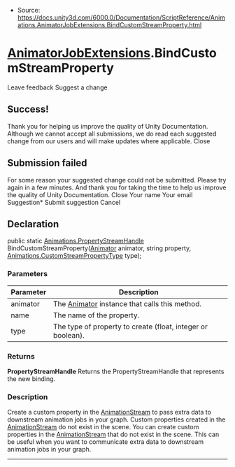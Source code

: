 * Source: https://docs.unity3d.com/6000.0/Documentation/ScriptReference/Animations.AnimatorJobExtensions.BindCustomStreamProperty.html

#  [AnimatorJobExtensions](https://docs.unity3d.com/6000.0/Documentation/ScriptReference/Animations.AnimatorJobExtensions.html).BindCustomStreamProperty
Leave feedback
Suggest a change
## Success!
Thank you for helping us improve the quality of Unity Documentation. Although we cannot accept all submissions, we do read each suggested change from our users and will make updates where applicable.
Close
## Submission failed
For some reason your suggested change could not be submitted. Please <a>try again</a> in a few minutes. And thank you for taking the time to help us improve the quality of Unity Documentation.
Close
Your name Your email Suggestion* Submit suggestion
Cancel
## Declaration
public static [Animations.PropertyStreamHandle](https://docs.unity3d.com/6000.0/Documentation/ScriptReference/Animations.PropertyStreamHandle.html) BindCustomStreamProperty([Animator](https://docs.unity3d.com/6000.0/Documentation/ScriptReference/Animator.html) animator, string property, [Animations.CustomStreamPropertyType](https://docs.unity3d.com/6000.0/Documentation/ScriptReference/Animations.CustomStreamPropertyType.html) type); 
### Parameters
Parameter | Description  
---|---  
animator | The [Animator](https://docs.unity3d.com/6000.0/Documentation/ScriptReference/Animator.html) instance that calls this method.  
name | The name of the property.  
type | The type of property to create (float, integer or boolean).  
### Returns
**PropertyStreamHandle** Returns the PropertyStreamHandle that represents the new binding. 
### Description
Create a custom property in the [AnimationStream](https://docs.unity3d.com/6000.0/Documentation/ScriptReference/Animations.AnimationStream.html) to pass extra data to downstream animation jobs in your graph. Custom properties created in the [AnimationStream](https://docs.unity3d.com/6000.0/Documentation/ScriptReference/Animations.AnimationStream.html) do not exist in the scene.
You can create custom properties in the [AnimationStream](https://docs.unity3d.com/6000.0/Documentation/ScriptReference/Animations.AnimationStream.html) that do not exist in the scene. This can be useful when you want to communicate extra data to downstream animation jobs in your graph.
* * *
